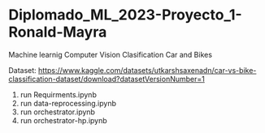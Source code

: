# Diplomado_ML_2023-Proyecto_1-Ronald-Mayra
Machine learnig Computer Vision Clasification Car and Bikes

Dataset:
https://www.kaggle.com/datasets/utkarshsaxenadn/car-vs-bike-classification-dataset/download?datasetVersionNumber=1

1. run Requirments.ipynb
2. run data-reprocessing.ipynb
3. run orchestrator.ipynb
4. run orchestrator-hp.ipynb
